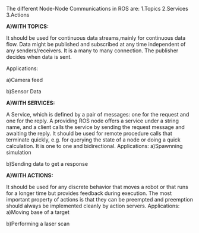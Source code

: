 The different Node-Node Communications in ROS are:
1.Topics
2.Services 
3.Actions

**A)WITH TOPICS:**

It should be used  for continuous data streams,mainly for continuous data flow. Data might be published and subscribed at any time independent of any senders/receivers. It is a many to many connection.  The publisher decides when data is sent.

Applications:

a)Camera feed

b)Sensor Data



**A)WITH SERVICES:**

A Service, which is defined by a pair of messages: one for the request and one for the reply. A providing ROS node offers a service under a string name, and a client calls the service by sending the request message and awaiting the reply.
It should be used for remote procedure calls that terminate quickly, e.g. for querying the state of a node or doing a quick calculation.
It is one to one and bidirectional.
Applications:
a)Spawnning simulation

b)Sending data to get a response


**A)WITH ACTIONS:**

It should be used for any discrete behavior that moves a robot or that runs for a longer time but provides feedback during execution.
The most important property of actions is that they can be preempted and preemption should always be implemented cleanly by action servers.
Applications:
a)Moving base of a target

b)Performing a laser scan
